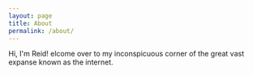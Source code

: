 ```yaml
---
layout: page
title: About
permalink: /about/
---
```


Hi, I'm Reid! elcome over to my inconspicuous corner of the great vast expanse known as the internet.
<!--stackedit_data:
eyJoaXN0b3J5IjpbLTI2NDI1MDY5MCwtNDg0MDcyMjA4XX0=
-->